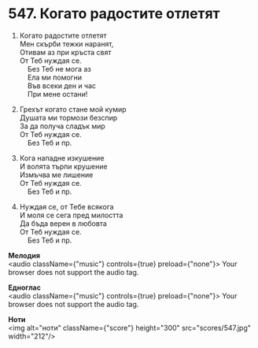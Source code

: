 # 547. Когато радостите отлетят  

1. Когато радостите отлетят  
Мен скърби тежки наранят,  
Отивам аз при кръста свят  
От Теб нуждая се.  
    Без Теб не мога аз  
    Ела ми помогни  
    Във всеки ден и час  
    При мене остани!  

2. Грехът когато стане мой кумир  
Душата ми тормози безспир  
За да получа сладък мир  
От Теб нуждая се.  
    Без Теб и пр.  

3. Кога нападне изкушение  
И волята търпи крушение  
Измъчва ме лишение  
От Теб нуждая се.  
    Без Теб и пр.  

4. Нуждая се, от Тебе всякога  
И моля се сега пред милостта  
Да бъда верен в любовта  
От Теб нуждая се.  
    Без Теб и пр.  

__Мелодия__  
<audio className={"music"} controls={true} preload={"none"}><source src="mp3/547.mp3" type="audio/mpeg"/>
Your browser does not support the audio tag.
</audio>  

__Едноглас__  
<audio className={"music"} controls={true} preload={"none"}><source src="transp/547.mp3" type="audio/mpeg"/>
Your browser does not support the audio tag.
</audio>  

__Ноти__  
<img alt="ноти" className={"score"} height="300" src="scores/547.jpg" width="212"/>
